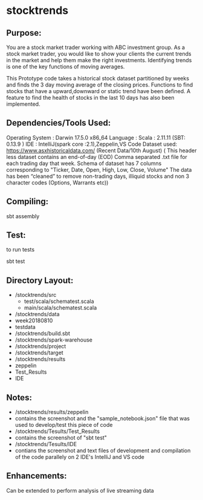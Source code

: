 # stocktrends
## Purpose: 
You are a stock market trader working with ABC investment
group. As a stock market trader, you would like to show your clients the
current trends in the market and help them make the right investments.
Identifying trends is one of the key functions of moving averages.

This Prototype code takes a historical stock dataset partitioned by
weeks and finds the 3 day moving average of the closing prices.
Functions to find stocks that have a upward,downward or static trend
have been defined. A feature to find the health of stocks in the last 10
days has also been implemented.

##  Dependencies/Tools Used:

Operating System : Darwin 17.5.0 x86\_64 Language : Scala : 2.11.11
(SBT: 0.13.9 ) IDE : IntelliJ(spark core :2.1),Zeppelin,VS Code Dataset
used: https://www.asxhistoricaldata.com/ (Recent Data/10th August) (
This header less dataset contains an end-of-day (EOD) Comma separated
.txt file for each trading day that week. Schema of dataset has 7
columns corresponding to "Ticker, Date, Open, High, Low, Close, Volume"
The data has been “cleaned” to remove non-trading days, illiquid stocks
and non 3 character codes (Options, Warrants etc))

##  Compiling:

sbt assembly

## Test:

to run tests

sbt test

## Directory Layout:

* /stocktrends/src 
  * test/scala/schematest.scala
  * main/scala/schematest.scala 
* /stocktrends/data
 * week20180810 
 * testdata
* /stocktrends/build.sbt 
* /stocktrends/spark-warehouse 
* /stocktrends/project
* /stocktrends/target 
* /stocktrends/results
 * zeppelin
 * Test\_Results 
 * IDE

## Notes: 
* /stocktrends/results/zeppelin 
 * contains the screenshot and the "sample_notebook.json" file that was used to develop/test this piece of code
* /stocktrends/Tesults/Test\_Results
 * contains the screenshot of "sbt test" 
* /stocktrends/Tesults/IDE
 * contians the screenshot and text files of development and compilation of the code parallely on 2 IDE's IntelliJ and VS code

## Enhancements: 
Can be extended to perform analysis of live streaming data
